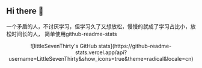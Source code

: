 ## Hi there 👋

<!--
**LittleSevenThirty/LittleSevenThirty** is a ✨ _special_ ✨ repository because its `README.md` (this file) appears on your GitHub profile.

Here are some ideas to get you started:

- 🔭 I’m currently working on ...
- 🌱 I’m currently learning ...
- 👯 I’m looking to collaborate on ...
- 🤔 I’m looking for help with ...
- 💬 Ask me about ...
- 📫 How to reach me: ...
- 😄 Pronouns: ...
- ⚡ Fun fact: ...
-->

一个矛盾的人，不讨厌学习，但学习久了又想放松，慢慢的就成了学习占比小，放松时间长的人，
简单使用github-readme-stats
<p align="center">![littleSevenThirty's GitHub stats](https://github-readme-stats.vercel.app/api?username=LittleSevenThirty&show_icons=true&theme=radical&locale=cn)</p>
